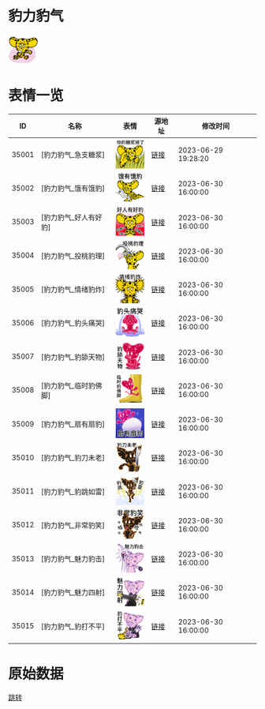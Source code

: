 # 豹力豹气

<img src="./cover.png" height="60" alt="cover" />

# 表情一览

|ID|名称|表情|源地址|修改时间|
|----|----|----|----|----|
|35001|[豹力豹气_急支糖浆]|<img src="./pic/035001_%5B豹力豹气_急支糖浆%5D.png" height="60" alt="急支糖浆"/>|[链接](https://i0.hdslb.com/bfs/garb/5491f4e81f543bef042d2804f76f77b92ec78227.png)|2023-06-29 19:28:20|
|35002|[豹力豹气_饿有饿豹]|<img src="./pic/035002_%5B豹力豹气_饿有饿豹%5D.png" height="60" alt="饿有饿豹"/>|[链接](https://i0.hdslb.com/bfs/garb/7292be9e57a0f5e442c5c2ce81d089edb37041dd.png)|2023-06-30 16:00:00|
|35003|[豹力豹气_好人有好豹]|<img src="./pic/035003_%5B豹力豹气_好人有好豹%5D.png" height="60" alt="好人有好豹"/>|[链接](https://i0.hdslb.com/bfs/garb/bcaa978d79f58a452206d654d6833cfe97705aea.png)|2023-06-30 16:00:00|
|35004|[豹力豹气_投桃豹理]|<img src="./pic/035004_%5B豹力豹气_投桃豹理%5D.png" height="60" alt="投桃豹理"/>|[链接](https://i0.hdslb.com/bfs/garb/88029144673fc102afd5150bad8d9db1c8ee4bc9.png)|2023-06-30 16:00:00|
|35005|[豹力豹气_情绪豹炸]|<img src="./pic/035005_%5B豹力豹气_情绪豹炸%5D.png" height="60" alt="情绪豹炸"/>|[链接](https://i0.hdslb.com/bfs/garb/2f9f91e45cac33b4426f3eb8046e6fa79414496e.png)|2023-06-30 16:00:00|
|35006|[豹力豹气_豹头痛哭]|<img src="./pic/035006_%5B豹力豹气_豹头痛哭%5D.png" height="60" alt="豹头痛哭"/>|[链接](https://i0.hdslb.com/bfs/garb/39df9236241ba208b32b887f79ed54a63f587799.png)|2023-06-30 16:00:00|
|35007|[豹力豹气_豹舔天物]|<img src="./pic/035007_%5B豹力豹气_豹舔天物%5D.png" height="60" alt="豹舔天物"/>|[链接](https://i0.hdslb.com/bfs/garb/3d872fc8a210854ee7f2a2f6646eaa133f781ffd.png)|2023-06-30 16:00:00|
|35008|[豹力豹气_临时豹佛脚]|<img src="./pic/035008_%5B豹力豹气_临时豹佛脚%5D.png" height="60" alt="临时豹佛脚"/>|[链接](https://i0.hdslb.com/bfs/garb/c57df3a701a0e49c223dda379afa05bef6fc9e3e.png)|2023-06-30 16:00:00|
|35009|[豹力豹气_扇有扇豹]|<img src="./pic/035009_%5B豹力豹气_扇有扇豹%5D.png" height="60" alt="扇有扇豹"/>|[链接](https://i0.hdslb.com/bfs/garb/7428b6b9e575e9c4b03a33af6835f845bd664b93.png)|2023-06-30 16:00:00|
|35010|[豹力豹气_豹刀未老]|<img src="./pic/035010_%5B豹力豹气_豹刀未老%5D.png" height="60" alt="豹刀未老"/>|[链接](https://i0.hdslb.com/bfs/garb/542af7607e7d3256162e9b359aaed0868fdce198.png)|2023-06-30 16:00:00|
|35011|[豹力豹气_豹跳如雷]|<img src="./pic/035011_%5B豹力豹气_豹跳如雷%5D.png" height="60" alt="豹跳如雷"/>|[链接](https://i0.hdslb.com/bfs/garb/eb98eaa4654902dce1028d7c4a5d9ab7f4a1e01e.png)|2023-06-30 16:00:00|
|35012|[豹力豹气_非常豹笑]|<img src="./pic/035012_%5B豹力豹气_非常豹笑%5D.png" height="60" alt="非常豹笑"/>|[链接](https://i0.hdslb.com/bfs/garb/efbf57120cc7c46b3feaa4a214774751aef34860.png)|2023-06-30 16:00:00|
|35013|[豹力豹气_魅力豹击]|<img src="./pic/035013_%5B豹力豹气_魅力豹击%5D.png" height="60" alt="魅力豹击"/>|[链接](https://i0.hdslb.com/bfs/garb/2a6a9e4e10dee63482a6eb3e3adc8c87bf06461d.png)|2023-06-30 16:00:00|
|35014|[豹力豹气_魅力四射]|<img src="./pic/035014_%5B豹力豹气_魅力四射%5D.png" height="60" alt="魅力四射"/>|[链接](https://i0.hdslb.com/bfs/garb/853622de66694e386ecb45070a25184db36b3d88.png)|2023-06-30 16:00:00|
|35015|[豹力豹气_豹打不平]|<img src="./pic/035015_%5B豹力豹气_豹打不平%5D.png" height="60" alt="豹打不平"/>|[链接](https://i0.hdslb.com/bfs/garb/ec0f63235cf2cabe1f6eebb53347d00ca252fe16.png)|2023-06-30 16:00:00|

# 原始数据

[跳转](./raw.json)

